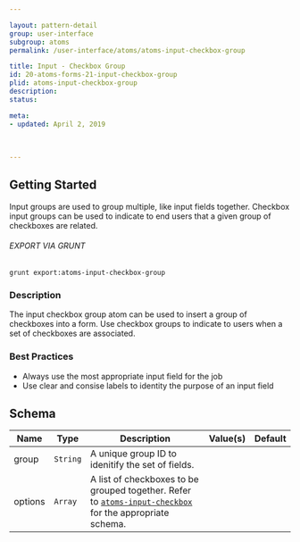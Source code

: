 ```yaml
---

layout: pattern-detail
group: user-interface
subgroup: atoms
permalink: /user-interface/atoms/atoms-input-checkbox-group

title: Input - Checkbox Group
id: 20-atoms-forms-21-input-checkbox-group
plid: atoms-input-checkbox-group
description: 
status: 

meta:
- updated: April 2, 2019
  
  
  
---
```



## Getting Started

Input groups are used to group multiple, like input fields together. Checkbox input groups can be used to indicate to end users that a given group of checkboxes are related.

###### EXPORT VIA GRUNT

```
grunt export:atoms-input-checkbox-group
```


### Description

The input checkbox group atom can be used to insert a group of checkboxes into a form. Use checkbox groups to indicate to users when a set of checkboxes are associated.


### Best Practices

- Always use the most appropriate input field for the job
- Use clear and consise labels to identity the purpose of an input field


## Schema

| Name        | Type      | Description                                           | Value(s)            | Default   |
|-------------|-----------|-------------------------------------------------------|---------------------|-----------|
| group       | `String`  | A unique group ID to idenitify the set of fields.     |                     |           |
| options     | `Array`   | A list of checkboxes to be grouped together. Refer to [`atoms-input-checkbox`][atoms-input-checkbox] for the appropriate schema. |        |       |


[atoms-input-checkbox]: /patterns/20-atoms-forms-04-input-checkbox/20-atoms-forms-04-input-checkbox.html
